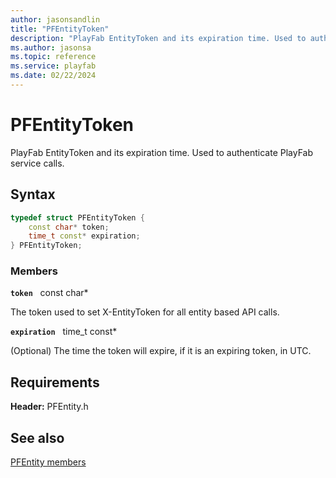 ```yaml
---
author: jasonsandlin
title: "PFEntityToken"
description: "PlayFab EntityToken and its expiration time. Used to authenticate PlayFab service calls."
ms.author: jasonsa
ms.topic: reference
ms.service: playfab
ms.date: 02/22/2024
---
```


# PFEntityToken  

PlayFab EntityToken and its expiration time. Used to authenticate PlayFab service calls.  

## Syntax  
  
```cpp
typedef struct PFEntityToken {  
    const char* token;  
    time_t const* expiration;  
} PFEntityToken;  
```
  
### Members  
  
**`token`** &nbsp; const char*  
  
The token used to set X-EntityToken for all entity based API calls.
  
**`expiration`** &nbsp; time_t const*  
  
(Optional) The time the token will expire, if it is an expiring token, in UTC.
  
  
## Requirements  
  
**Header:** PFEntity.h
  
## See also  
[PFEntity members](../pfentity_members.md)  

  
  
